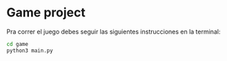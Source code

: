 # Game project

Pra correr el juego debes seguir las siguientes instrucciones en la terminal:

```sh
cd game
python3 main.py
```
